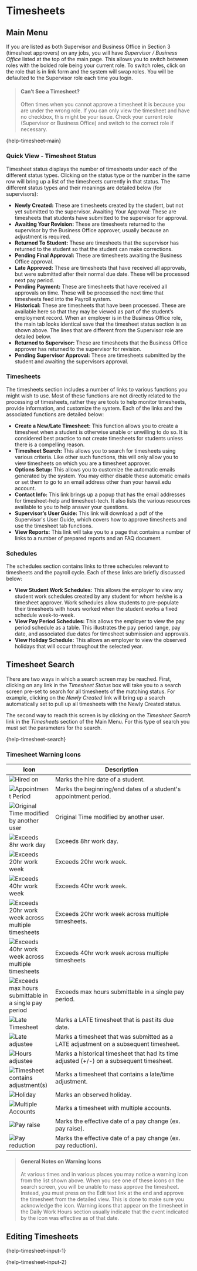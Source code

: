 # Timesheets

## Main Menu

If you are listed as both Supervisor and Business Office in Section 3 (timesheet approvers) on any jobs, you will have *Supervisor / Business Office* listed at the top of the main page. This allows you to switch between roles with the bolded role being your current role. To switch roles, click on the role that is in link form and the system will swap roles. You will be defaulted to the Supervisor role each time you login.

> #### Can’t See a Timesheet?
> Often times when you cannot approve a timesheet it is because you are under the wrong role. If you can only view the timesheet and have no checkbox, this might be your issue. Check your current role (Supervisor or Business Office) and switch to the correct role if necessary.

{help-timesheet-main}

### Quick View - Timesheet Status

Timesheet status displays the number of timesheets under each of the different status types. Clicking on the status type or the number in the same row will bring up a list of the timesheets currently in that status. The different status types and their meanings are detailed below (for supervisors):

* __Newly Created:__ These are timesheets created by the student, but not yet submitted to the supervisor.
Awaiting Your Approval: These are timesheets that students have submitted to the supervisor for approval.
* __Awaiting Your Revision:__ These are timesheets returned to the supervisor by the Business Office approver, usually because an adjustment is required.
* __Returned To Student:__ These are timesheets that the supervisor has returned to the student so that the student can make corrections.
* __Pending Final Approval:__ These are timesheets awaiting the Business Office approval.
* __Late Approved:__ These are timesheets that have received all approvals, but were submitted after their normal due date. These will be processed next pay period.
* __Pending Payment:__ These are timesheets that have received all approvals on time. These will be processed the next time that timesheets feed into the Payroll system.
* __Historical:__ These are timesheets that have been processed. These are available here so that they may be viewed as part of the student’s employment record.
When an employer is in the Business Office role, the main tab looks identical save that the timesheet status section is as shown above. The lines that are different from the Supervisor role are detailed below.
* __Returned to Supervisor:__ These are timesheets that the Business Office approver has returned to the supervisor for revision.
* __Pending Supervisor Approval:__ These are timesheets submitted by the student and awaiting the supervisors approval.

### Timesheets

The timesheets section includes a number of links to various functions you might wish to use. Most of these functions are not directly related to the processing of timesheets, rather they are tools to help monitor timesheets, provide information, and customize the system. Each of the links and the associated functions are detailed below:

* __Create a New/Late Timesheet:__ This function allows you to create a timesheet when a student is otherwise unable or unwilling to do so. It is considered best practice to not create timesheets for students unless there is a compelling reason.
* __Timesheet Search:__ This allows you to search for timesheets using various criteria. Like other such functions, this will only allow you to view timesheets on which you are a timesheet approver.
* __Options Setup:__ This allows you to customize the automatic emails generated by the system. You may either disable these automatic
emails or set them to go to an email address other than your hawaii.edu account.
* __Contact Info:__ This link brings up a popup that has the email addresses for timesheet-help and timesheet-tech. It also lists the various resources available to you to help answer your questions.
* __Supervisor’s User Guide:__ This link will download a pdf of the Supervisor's User Guide, which covers how to approve timesheets and use the timesheet tab functions.
* __View Reports:__ This link will take you to a page that contains a number of links to a number of prepared reports and an FAQ document.

### Schedules

The schedules section contains links to three schedules relevant to timesheets and the payroll cycle. Each of these links are briefly discussed below:

* __View Student Work Schedules:__ This allows the employer to view any student work schedules created by any student for whom he/she is a timesheet approver. Work schedules allow students to pre-populate their timesheets with hours worked when the student works a fixed schedule week-to-week.
* __View Pay Period Schedules:__ This allows the employer to view the pay period schedule as a table. This illustrates the pay period range, pay date, and associated due dates for timesheet submission and approvals.
* __View Holiday Schedule:__ This allows an employer to view the observed holidays that will occur throughout the selected year.

## Timesheet Search

There are two ways in which a search screen may be reached. First, clicking on any link in the *Timesheet Status* box will take you to a search screen pre-set to search for all timesheets of the matching status. For example, clicking on the *Newly Created* link will bring up a search automatically set to pull up all timesheets with the Newly Created status.

The second way to reach this screen is by clicking on the *Timesheet Search* link in the *Timesheets* section of the Main Menu. For this type of search you must set the parameters for the search.

{help-timesheet-search}

### Timesheet Warning Icons

<table>
    <thead>
        <tr>
            <th width="25%">Icon</td>
            <th width="75%">Description</td>
        </tr>
    </thead>
    <tbody>
        <tr>
        <td width="25%"><img src="images/iconHired_true.gif" alt="Hired on"></td>
        <td width="75%">Marks the hire date of a student.</td>
        </tr>
        <tr>
        <td width="25%"><img src="images/iconOutsideAppointment_true.gif" alt="Appointment Period"></td>
        <td width="75%">Marks the beginning/end dates of a student's appointment period.</td>
        </tr>
        <tr>
        <td width="25%"><img src="images/iconMod_true.gif" alt="Original Time modified by another user"></td>
        <td width="75%">Original Time modified by another user.</td>
        </tr>
        <tr>
        <td width="25%"><img src="images/icon8_true.gif" alt="Exceeds 8hr work day"></td>
        <td width="75%">Exceeds 8hr work day.</td>
        </tr>
        <tr>
        <td width="25%"><img src="images/icon20_true.gif" alt="Exceeds 20hr work week"></td>
        <td width="75%">Exceeds 20hr work week.</td>
        </tr>
        <tr>
        <td width="25%"><img src="images/icon40_true.gif" alt="Exceeds 40hr work week"></td>
        <td width="75%">Exceeds 40hr work week.</td>
        </tr>
        <tr>
        <td width="25%"><img src="images/icon20cross_true.gif" alt="Exceeds 20hr work week across multiple timesheets"></td>
        <td width="75%">Exceeds 20hr work week across multiple timesheets.</td>
        </tr>
        <tr>
        <td width="25%"><img src="images/icon40cross_true.gif" alt="Exceeds 40hr work week across multiple timesheets"></td>
        <td width="75%">Exceeds 40hr work week across multiple timesheets</td>
        </tr>
        <tr>
        <td width="25%"><img src="images/icon240_true.gif" alt="Exceeds max hours submittable in a single pay period"></td>
        <td width="75%">Exceeds max hours submittable in a single pay period.</td>
        </tr>
        <tr>
        <td width="25%"><img src="images/iconLate_true.gif" alt="Late Timesheet"></td>
        <td width="75%">Marks a LATE timesheet that is past its due date.</td>
        </tr>
        <tr>
        <td width="25%"><img src="images/iconAdjLate_true.gif" alt="Late adjustee"></td>
        <td width="75%">Marks a timesheet that was submitted as a LATE adjustment on a subsequent timesheet.</td>
        </tr>
        <tr>
        <td width="25%"><img src="images/iconAdjTime_true.gif" alt="Hours adjustee"></td>
        <td width="75%">Marks a historical timesheet that had its time adjusted (+/-) on a subsequent timesheet.</td>
        </tr>
        <tr>
        <td width="25%"><img src="images/iconAdj_true.gif" alt="Timesheet contains adjustment(s)"></td>
        <td width="75%">Marks a timesheet that contains a late/time adjustment.</td>
        </tr>
        <tr>
        <td width="25%"><img src="images/iconHoliday_true.gif" alt="Holiday"></td>
        <td width="75%">Marks an observed holiday.</td>
        </tr>
        <tr>
        <td width="25%"><img src="images/iconMultipleAccounts_true.gif" alt="Multiple Accounts"></td>
        <td width="75%">Marks a timesheet with multiple accounts.</td>
        </tr>
        <tr>
        <td width="25%"><img src="images/iconPayup_true.gif" alt="Pay raise"></td>
        <td width="75%">Marks the effective date of a pay change (ex. pay raise).</td>
        </tr>
        <tr>
        <td width="25%"><img src="images/iconPaydown_true.gif" alt="Pay reduction"></td>
        <td width="75%">Marks the effective date of a pay change (ex. pay reduction).</td>
        </tr>
    </tbody>
</table>

> #### General Notes on Warning Icons
> At various times and in various places you may notice a warning icon from the list shown above. When you see one of these icons on the search screen, you will be unable to mass approve the timesheet. Instead, you must press on the Edit text link at the end and approve the timesheet from the detailed view. This is done to make sure you acknowledge the icon. Warning icons that appear on the timesheet in the Daily Work Hours section usually indicate that the event indicated by the icon was effective as of that date.

## Editing Timesheets

{help-timesheet-input-1}

{help-timesheet-input-2}
